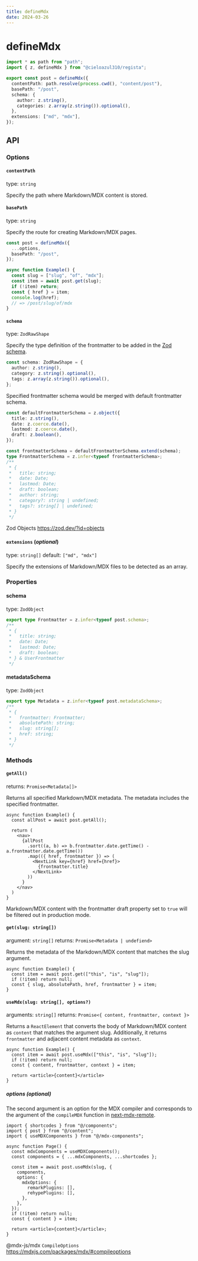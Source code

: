 ```yaml
---
title: defineMdx
date: 2024-03-26
---
```


# defineMdx

```ts
import * as path from "path";
import { z, defineMdx } from "@cieloazul310/regista";

export const post = defineMdx({
  contentPath: path.resolve(process.cwd(), "content/post"),
  basePath: "/post",
  schema: {
    author: z.string(),
    categories: z.array(z.string()).optional(),
  },
  extensions: ["md", "mdx"],
});
```

## API

### Options

#### `contentPath`

type: `string`

Specify the path where Markdown/MDX content is stored.

#### `basePath`

type: `string`

Specify the route for creating Markdown/MDX pages.

```ts
const post = defineMdx({
  ...options,
  basePath: "/post",
});

async function Example() {
  const slug = ["slug", "of", "mdx"];
  const item = await post.get(slug);
  if (!item) return;
  const { href } = item;
  console.log(href);
  // => /post/slug/of/mdx
}
```

#### `schema`

type: `ZodRawShape`

Specify the type definition of the frontmatter to be added in the [Zod schema][Zod].

```ts
const schema: ZodRawShape = {
  author: z.string(),
  category: z.string().optional(),
  tags: z.array(z.string()).optional(),
};
```

Specified frontmatter schema would be merged with default frontmatter schema.

```ts
const defaultFrontmatterSchema = z.object({
  title: z.string(),
  date: z.coerce.date(),
  lastmod: z.coerce.date(),
  draft: z.boolean(),
});

const frontmatterSchema = defaultFrontmatterSchema.extend(schema);
type FrontmatterSchema = z.infer<typeof frontmatterSchema>;
/**
 * {
 *   title: string;
 *   date: Date;
 *   lastmod: Date;
 *   draft: boolean;
 *   author: string;
 *   category?: string | undefined;
 *   tags?: string[] | undefined;
 * }
 */
```

Zod Objects
<https://zod.dev/?id=objects>

#### `extensions` (*optional*)

type: `string[]`
default: `["md", "mdx"]`

Specify the extensions of Markdown/MDX files to be detected as an array.

### Properties

#### schema

type: `ZodObject`

```ts
export type Frontmatter = z.infer<typeof post.schema>;
/**
 * {
 *   title: string;
 *   date: Date;
 *   lastmod: Date;
 *   draft: boolean;
 * } & UserFrontmatter
 */
```

#### metadataSchema

type: `ZodObject`

```ts
export type Metadata = z.infer<typeof post.metadataSchema>;
/**
 * {
 *   frontmatter: Frontmatter;
 *   absolutePath: string;
 *   slug: string[];
 *   href: string;
 * }
 */
```

### Methods

#### `getAll()`

returns: `Promise<Metadata[]>`

Returns all specified Markdown/MDX metadata. The metadata includes the specified frontmatter.

```tsx
async function Example() {
  const allPost = await post.getAll();

  return (
    <nav>
      {allPost
        .sort((a, b) => b.frontmatter.date.getTime() - a.frontmatter.date.getTime())
        .map(({ href, frontmatter }) => (
          <NextLink key={href} href={href}>
            {frontmatter.title}
          </NextLink>
        ))
      }
    </nav>
  )
}
```

Markdown/MDX content with the frontmatter draft property set to `true` will be filtered out in production mode.

#### `get(slug: string[])`

argument: `string[]`
returns: `Promise<Metadata | undefiend>`

Returns the metadata of the Markdown/MDX content that matches the slug argument.

```tsx
async function Example() {
  const item = await post.get(["this", "is", "slug"]);
  if (!item) return null;
  const { slug, absolutePath, href, frontmatter } = item;
}
```

#### `useMdx(slug: string[], options?)`

arguments: `string[]`
returns: `Promise<{ content, frontmatter, context }>`

Returns a `ReactElement` that converts the body of Markdown/MDX content as `content` that matches the argument slug. Additionally, it returns `frontmatter` and adjacent content metadata as `context`.

```tsx
async function Example() {
  const item = await post.useMdx(["this", "is", "slug"]);
  if (!item) return null;
  const { content, frontmatter, context } = item;

  return <article>{content}</article>
}
```

##### options (*optional*)

The second argument is an option for the MDX compiler and corresponds to the argument of the `compileMDX` function in [next-mdx-remote].

```tsx
import { shortcodes } from "@/components";
import { post } from "@/content";
import { useMDXComponents } from "@/mdx-components";

async function Page() {
  const mdxComponents = useMDXComponents();
  const components = { ...mdxComponents, ...shortcodes };

  const item = await post.useMdx(slug, {
    components,
    options: {
      mdxOptions: {
        remarkPlugins: [],
        rehypePlugins: [],
      },
    },
  });
  if (!item) return null;
  const { content } = item;

  return <article>{content}</article>;
}
```

@mdx-js/mdx `CompileOptions`
<https://mdxjs.com/packages/mdx/#compileoptions>

[Zod]: https://zod.dev/ "Zod"
[next-mdx-remote]: https://github.com/hashicorp/next-mdx-remote "next-mdx-remote"
